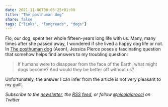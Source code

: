 ```yaml
---
date: 2021-11-06T08:05:25+01:00
title: "The posthuman dog"
share: false
tags: ["links", "longreads", "dogs"]
---
```

Flo, our dog, spent her whole fifteen-years long life with us. Many, many times
after she passed away, I wondered if she lived a happy dog life or not. In [The
posthuman dog][1] (Aeon), Jessica Pierce poses a fascinating question that
somehow helps find answers to my troubling question: 

> If humans were to disappear from the face of the Earth, what might dogs
> become? And would they be better off without us?

Unfortunately, the answer I can infer from the article is not very pleasant to
my guilt.

*Subscribe to the [newsletter][nl], the [RSS feed][rss], or follow @[nicolaiarocci][tw] on Twitter*

 [1]: https://aeon.co/essays/who-could-dogs-become-without-humans-in-their-lives
 [rss]: https://nicolaiarocci.com/index.xml
 [tw]: http://twitter.com/nicolaiarocci
 [nl]: https://nicolaiarocci.substack.com
